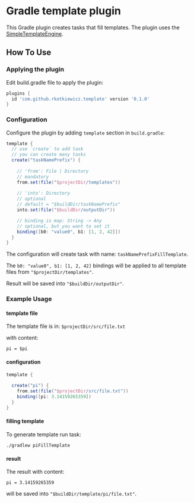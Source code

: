 # Gradle template plugin

This Gradle plugin creates tasks that fill templates. The plugin uses the
[SimpleTemplateEngine](https://docs.groovy-lang.org/latest/html/api/groovy/text/SimpleTemplateEngine.html).

## How To Use

### Applying the plugin

Edit build.gradle file to apply the plugin:

```groovy
plugins {
  id 'com.github.rkotkiewicz.template' version '0.1.0'
}
```
 
### Configuration

Configure the plugin by adding `template` section in `build.gradle`:

```groovy
template {    
  // use `create` to add task
  // you can create many tasks
  create("taskNamePrefix") {
      
    // 'from': File | Directory  
    // mandatory  
    from.set(file("$projectDir/templates"))
      
    // 'into': Directory
    // optional
    // default = "$buildDir/taskNamePrefix" 
    into.set(file("$buildDir/outputDir"))

    // binding is map: String -> Any
    // optional, but you want to set it
    binding([b0: "value0", b1: [1, 2, 42]])
  }
}
```

The configuration will create task with name: `taskNamePrefixFillTemplate`.

The `b0: "value0", b1: [1, 2, 42]` bindings will be applied to all template files from `"$projectDir/templates"`.  

Result will be saved into `"$buildDir/outputDir"`.

### Example Usage

#### template file
The template file is in:
`$projectDir/src/file.txt`

with content:

```text
pi = $pi
```

#### configuration

```groovy
template {
    
  create("pi") {
    from.set(file("$projectDir/src/file.txt"))
    binding([pi: 3.14159265359])
  }
}
```

#### filling template

To generate template run task:

```shell
./gradlew piFillTemplate
```

#### result

The result with content:
```text 
pi = 3.14159265359
```
will be saved into `"$buildDir/template/pi/file.txt"`.



